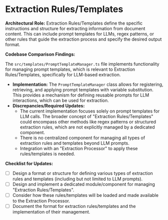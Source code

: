 # Extraction Rules/Templates

**Architectural Role:** Extraction Rules/Templates define the specific instructions and structure for extracting information from document content. This can include prompt templates for LLMs, regex patterns, or other rules that guide the extraction process and specify the desired output format.

**Codebase Comparison Findings:**

The `src/templates/PromptTemplateManager.ts` file implements functionality for managing prompt templates, which is relevant to Extraction Rules/Templates, specifically for LLM-based extraction.

*   **Implementation:** The `PromptTemplateManager` class allows for registering, retrieving, and applying prompt templates with variable substitution. This provides a mechanism for defining reusable prompts for LLM interactions, which can be used for extraction.
*   **Discrepancies/Required Updates:**
    *   The current implementation focuses solely on prompt templates for LLM calls. The broader concept of "Extraction Rules/Templates" could encompass other methods like regex patterns or structured extraction rules, which are not explicitly managed by a dedicated component.
    *   There is no centralized component for managing all types of extraction rules and templates beyond LLM prompts.
    *   Integration with an "Extraction Processor" to apply these rules/templates is needed.

**Checklist for Updates:**

*   [ ] Design a format or structure for defining various types of extraction rules and templates (including but not limited to LLM prompts).
*   [ ] Design and implement a dedicated module/component for managing "Extraction Rules/Templates".
*   [ ] Consider how these rules/templates will be loaded and made available to the Extraction Processor.
*   [ ] Document the format for extraction rules/templates and the implementation of their management.